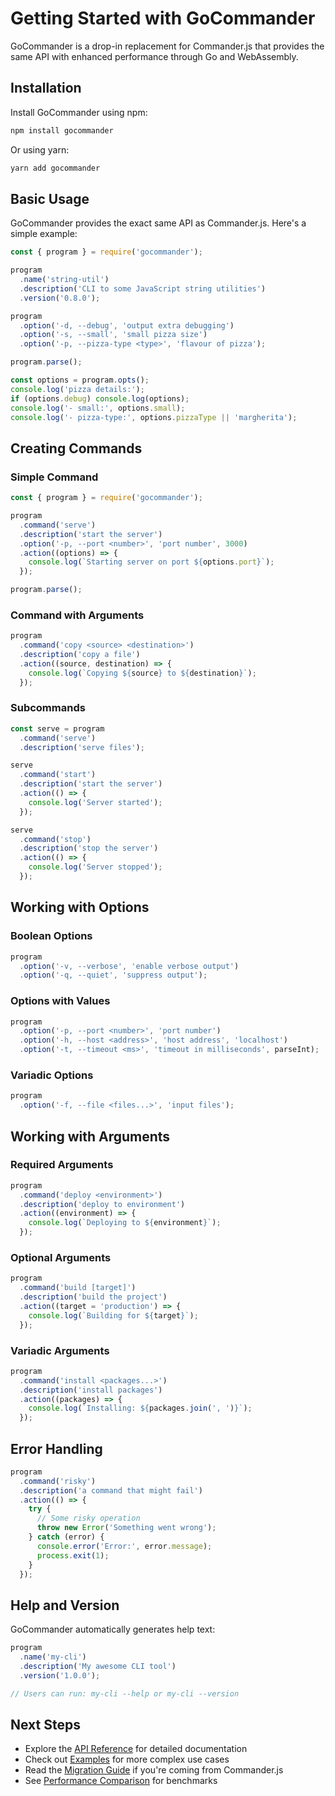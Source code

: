# Getting Started with GoCommander

GoCommander is a drop-in replacement for Commander.js that provides the same API with enhanced performance through Go and WebAssembly.

## Installation

Install GoCommander using npm:

```bash
npm install gocommander
```

Or using yarn:

```bash
yarn add gocommander
```

## Basic Usage

GoCommander provides the exact same API as Commander.js. Here's a simple example:

```javascript
const { program } = require('gocommander');

program
  .name('string-util')
  .description('CLI to some JavaScript string utilities')
  .version('0.8.0');

program
  .option('-d, --debug', 'output extra debugging')
  .option('-s, --small', 'small pizza size')
  .option('-p, --pizza-type <type>', 'flavour of pizza');

program.parse();

const options = program.opts();
console.log('pizza details:');
if (options.debug) console.log(options);
console.log('- small:', options.small);
console.log('- pizza-type:', options.pizzaType || 'margherita');
```

## Creating Commands

### Simple Command

```javascript
const { program } = require('gocommander');

program
  .command('serve')
  .description('start the server')
  .option('-p, --port <number>', 'port number', 3000)
  .action((options) => {
    console.log(`Starting server on port ${options.port}`);
  });

program.parse();
```

### Command with Arguments

```javascript
program
  .command('copy <source> <destination>')
  .description('copy a file')
  .action((source, destination) => {
    console.log(`Copying ${source} to ${destination}`);
  });
```

### Subcommands

```javascript
const serve = program
  .command('serve')
  .description('serve files');

serve
  .command('start')
  .description('start the server')
  .action(() => {
    console.log('Server started');
  });

serve
  .command('stop')
  .description('stop the server')
  .action(() => {
    console.log('Server stopped');
  });
```

## Working with Options

### Boolean Options

```javascript
program
  .option('-v, --verbose', 'enable verbose output')
  .option('-q, --quiet', 'suppress output');
```

### Options with Values

```javascript
program
  .option('-p, --port <number>', 'port number')
  .option('-h, --host <address>', 'host address', 'localhost')
  .option('-t, --timeout <ms>', 'timeout in milliseconds', parseInt);
```

### Variadic Options

```javascript
program
  .option('-f, --file <files...>', 'input files');
```

## Working with Arguments

### Required Arguments

```javascript
program
  .command('deploy <environment>')
  .description('deploy to environment')
  .action((environment) => {
    console.log(`Deploying to ${environment}`);
  });
```

### Optional Arguments

```javascript
program
  .command('build [target]')
  .description('build the project')
  .action((target = 'production') => {
    console.log(`Building for ${target}`);
  });
```

### Variadic Arguments

```javascript
program
  .command('install <packages...>')
  .description('install packages')
  .action((packages) => {
    console.log(`Installing: ${packages.join(', ')}`);
  });
```

## Error Handling

```javascript
program
  .command('risky')
  .description('a command that might fail')
  .action(() => {
    try {
      // Some risky operation
      throw new Error('Something went wrong');
    } catch (error) {
      console.error('Error:', error.message);
      process.exit(1);
    }
  });
```

## Help and Version

GoCommander automatically generates help text:

```javascript
program
  .name('my-cli')
  .description('My awesome CLI tool')
  .version('1.0.0');

// Users can run: my-cli --help or my-cli --version
```

## Next Steps

- Explore the [API Reference](api/) for detailed documentation
- Check out [Examples](examples/) for more complex use cases
- Read the [Migration Guide](migration-guide.md) if you're coming from Commander.js
- See [Performance Comparison](performance.md) for benchmarks